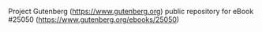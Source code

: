 Project Gutenberg (https://www.gutenberg.org) public repository for eBook #25050 (https://www.gutenberg.org/ebooks/25050)
